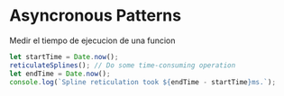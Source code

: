 # Asyncronous Patterns

Medir el tiempo de ejecucion de una funcion

```javascript
let startTime = Date.now();
reticulateSplines(); // Do some time-consuming operation
let endTime = Date.now();
console.log(`Spline reticulation took ${endTime - startTime}ms.`);
```
